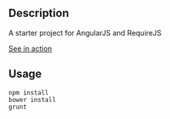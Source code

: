 ## Description

A starter project for AngularJS and RequireJS

 
[See in action](http://ikozharov.github.io/angularjs-requirejs-seed)

## Usage

```Shell
npm install
bower install
grunt
```
